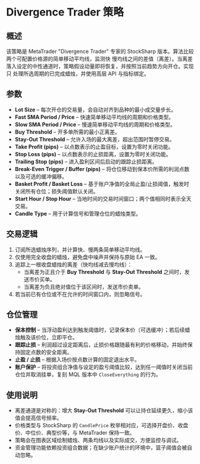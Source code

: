 # Divergence Trader 策略

## 概述
该策略是 MetaTrader "Divergence Trader" 专家的 StockSharp 版本。算法比较两个可配置价格源的简单移动平均线，监测快
慢均线之间的差值（离差）。当离差落入设定的中性通道时，策略假设动量即将恢复，并按照当前趋势方向开仓。实现只
处理所选周期的已完成蜡烛，并使用高层 API 与指标绑定。

## 参数
- **Lot Size** – 每次开仓的交易量，会自动对齐到品种的最小成交量步长。
- **Fast SMA Period / Price** – 快速简单移动平均线的周期和价格类型。
- **Slow SMA Period / Price** – 慢速简单移动平均线的周期和价格类型。
- **Buy Threshold** – 开多单所需的最小正离差。
- **Stay-Out Threshold** – 允许入场的最大离差，超出范围时暂停交易。
- **Take Profit (pips)** – 以点数表示的止盈目标，设置为零时关闭功能。
- **Stop Loss (pips)** – 以点数表示的止损距离，设置为零时关闭功能。
- **Trailing Stop (pips)** – 进入盈利区间后启动的跟踪止损距离。
- **Break-Even Trigger / Buffer (pips)** – 将仓位移动到保本价所需的利润点数以及可选的缓冲偏移。
- **Basket Profit / Basket Loss** – 基于账户净值的全局止盈/止损阈值，触发时关闭所有仓位；损失阈值默认关闭。
- **Start Hour / Stop Hour** – 当地时间的交易时间窗口；两个值相同时表示全天交易。
- **Candle Type** – 用于计算信号和管理仓位的蜡烛类型。

## 交易逻辑
1. 订阅所选蜡烛序列，并计算快、慢两条简单移动平均线。
2. 仅使用完全收盘的蜡烛，避免盘中噪声并保持与原始 EA 一致。
3. 追踪上一根收盘蜡烛的离差（快均线减去慢均线）：
   - 当离差为正且介于 **Buy Threshold** 与 **Stay-Out Threshold** 之间时，发送市价买单。
   - 当离差为负且绝对值位于该区间时，发送市价卖单。
4. 若当前已有仓位或不在允许的时间窗口内，则忽略信号。

## 仓位管理
- **保本控制** – 当浮动盈利达到触发阈值时，记录保本价（可选缓冲）；若后续蜡烛触及该价位，立即平仓。
- **跟踪止损** – 利润超过设定距离后，止损价格跟随最有利的价格移动，并始终保持固定点数的安全距离。
- **止盈 / 止损** – 根据入场价按点数计算的固定退出水平。
- **账户保护** – 将投资组合净值与设定的盈亏阈值比较，达到任一阈值时关闭当前仓位并取消挂单，复刻 MQL 版本中
  `CloseEverything` 的行为。

## 使用说明
- 离差通道是对称的：增大 **Stay-Out Threshold** 可以让持仓延续更久，缩小该值会提高信号频率。
- 价格类型与 StockSharp 的 `CandlePrice` 枚举相对应，可选择开盘价、收盘价、中位价、典型价等，与 MetaTrader 保持一致。
- 策略会在图表区域绘制蜡烛、两条均线以及实际成交，方便监控与调试。
- 资金管理功能依赖投资组合数据；在缺少账户统计的环境中，篮子阈值会被自动忽略。
